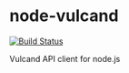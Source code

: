 # node-vulcand
[![Build Status](https://drone.io/github.com/deedubs/node-vulcand/status.png)](https://drone.io/github.com/deedubs/node-vulcand/latest)

Vulcand API client for node.js

